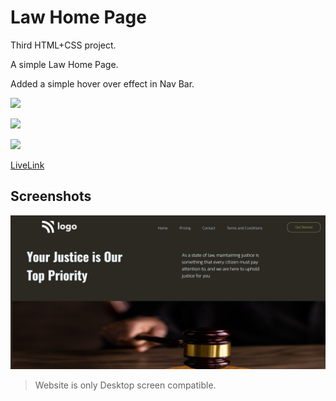 
# Law Home Page

Third HTML+CSS project. 

A simple Law Home Page.

Added a simple hover over effect in Nav Bar.

![](https://img.shields.io/badge/Time%20taken-3hrs-green)  

![](https://img.shields.io/badge/Build%20with-HTML%2BCSS-orange)

![](https://img.shields.io/badge/Created%20by-Vivek%20Tenali-blue)

[LiveLink](https://law-home-page-project-3.netlify.app/)


## Screenshots

![App Screenshot](./output.png)

> Website is only Desktop screen compatible. 
